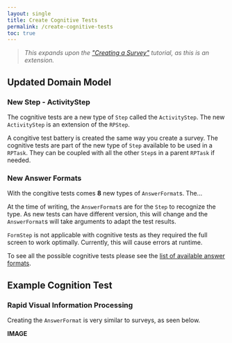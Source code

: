 ```yaml
---
layout: single
title: Create Cognitive Tests
permalink: /create-cognitive-tests
toc: true
---
```


> _This expands upon the ["Creating a Survey"](/survey) tutorial, as this is an extension._

## Updated Domain Model

### New Step - ActivityStep

The cognitive tests are a new type of `Step` called the `ActivityStep`. The new `ActivityStep` is an extension of the `RPStep`.

A congitive test battery is created the same way you create a survey. The cognitive tests are part of the new type of `Step` available to be used in a `RPTask`. They can be coupled with all the other `Step`s in a parent `RPTask` if needed.

### New Answer Formats

With the congitive tests comes **8** new types of `AnswerFormat`s. The...

At the time of writing, the `AnswerFormat`s are for the `Step` to recognize the type. As new tests can have different version, this will change and the `AnswerFormat`s will take arguments to adapt the test results.

`FormStep` is not applicable with cognitive tests as they required the full screen to work optimally. Currently, this will cause errors at runtime.

To see all the possible cognitive tests please see the [list of available answer formats](/answer-formats).

## Example Cognition Test

### Rapid Visual Information Processing

Creating the `AnswerFormat` is very similar to surveys, as seen below.

**IMAGE**
